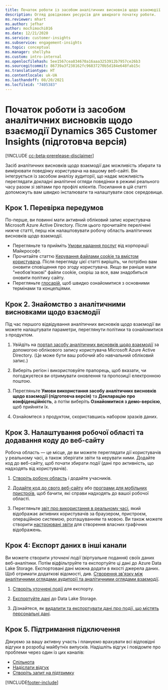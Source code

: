 ```yaml
---
title: Початок роботи із засобом аналітичних висновків щодо взаємодії
description: Огляд довідкових ресурсів для швидкого початку роботи.
ms.reviewer: mhart
ms.author: jefhar
author: mochimochi016
ms.date: 12/21/2020
ms.service: customer-insights
ms.subservice: engagement-insights
ms.topic: conceptual
ms.manager: shellyha
ms.custom: intro-internal
ms.openlocfilehash: 5ee1567cea834670a16aaa3253912b7957ce26b3
ms.sourcegitcommit: 86739a3f238162fc96837270b5d184e648fab15c
ms.translationtype: HT
ms.contentlocale: uk-UA
ms.lasthandoff: 08/20/2021
ms.locfileid: "7405383"
---
```

# <a name="get-started-with-dynamics-365-customer-insights-engagement-insights-capability-public-preview"></a>Початок роботи із засобом аналітичних висновків щодо взаємодії Dynamics 365 Customer Insights (підготовча версія)

[!INCLUDE [cc-beta-prerelease-disclaimer](includes/cc-beta-prerelease-disclaimer.md)]

Засіб аналітичних висновків щодо взаємодії дає можливість збирати та вимірювати поведінку користувача на вашому веб-сайті. Він інтегрується із засобом аналізу аудиторії, що надає можливість переглядати докладні аналітичні огляди поведінки в режимі реального часу разом зі звітами про профілі клієнтів. Посилання в цій статті допоможуть вам швидко інсталювати та налаштувати своє середовище.

## <a name="step-1-review-prerequisites"></a>Крок 1. Перевірка передумов

По-перше, ви повинні мати активний обліковий запис користувача Microsoft Azure Active Directory. Після цього прочитайте перелічені нижче статті, перш ніж налаштовувати робочу область аналітичних висновків щодо взаємодії.

- Перегляньте та прийміть [Умови надання послуг](terms-of-service.md) від корпорації Майкрософт.  
- Прочитайте статтю [Керування файлами cookie та вмістом користувача](user-consent-storage.md). Після перегляду цієї статті вирішіть, чи потрібно вам оновити сповіщення про згоду користувача. Якщо ви раніше мали "необов’язкові" файли cookie, скоріш за все, вам знадобиться оновити політику сайту.
- Перегляньте [глосарій](glossary.md), щоб швидко ознайомитися з основними термінами та концепціями.

## <a name="step-2-explore-engagement-insights"></a>Крок 2. Знайомство з аналітичними висновками щодо взаємодії

Під час першого відвідування аналітичних висновків щодо взаємодії ви можете налаштувати параметри, переглянути політики та ознайомитися з продуктом.

1. Увійдіть на [портал засобу аналітичних висновків щодо взаємодії](https://pi.dynamics.com) за допомогою облікового запису користувача Microsoft Azure Active Directory. (Це може бути ваш робочий або навчальний обліковий запис.)

1. Виберіть регіон і використовуйте прапорець, щоб вказати, чи погоджуєтеся ви отримувати оновлення та пропозиції електронною поштою.

1. Перегляньте **Умови використання засобу аналітичних висновків щодо взаємодії (підготовча версія)** та **Декларацію про конфіденційність**, а потім виберіть **Ознайомитися з демо-версією**, щоб прийняти їх.

1. Ознайомтеся з продуктом, скориставшись набором зразків даних.

##  <a name="step-3-set-up-a-workspace-and-add-code-to-your-website"></a>Крок 3. Налаштування робочої області та додавання коду до веб-сайту

Робоча область — це місце, де ви можете переглядати дії користувачів у реальному часі, а також зберігати звіти та керувати ними. Додайте код до веб-сайту, щоб почати збирати *події* (дані про активність, що надходять від користувачів).

1. [Створіть робочу область](create-workspace.md) і додайте учасників.

1. [Додайте код до свого веб-сайту](instrument-website.md) або [програми для мобільних пристроїв](developer-resources.md#capture-events-from-mobile-apps), щоб бачити, які справи надходять до вашої робочої області.

1. Перегляньте [звіт про використання в реальному часі](view-reports.md), який відображає активних користувачів за браузером, пристроєм, операційною системою, розташуванням та мовою. Ви також можете створити [настроювані звіти](custom-reports.md) для створення власних графічних відображень.
    
## <a name="step-4-export-data-to-other-channels"></a>Крок 4: Експорт даних в інші канали

Ви можете створити *уточнені події* (віртуальне подання) своїх даних веб-аналітики. Потім відфільтруйте та експортуйте ці дані до Azure Data Lake Storage. Експортовані дані можна додати в якості джерела даних. Щоб отримати додаткові відомості, див. [Створення зв'язку між аналітичними оглядами аудиторії та аналітичними оглядами взаємодії](integrate-audience-insights-engagement-insights.md).

1. [Створіть уточнені події](refined-events.md) для експорту.

1. [Експортуйте дані](export-events.md) до Data Lake Storage.

1. Дізнайтеся, як [видалити та експортувати дані про події, що містять персональні дані](delete-export-personal-data.md).
 
## <a name="step-5-stay-connected"></a>Крок 5. Підтримання підключення

Дякуємо за вашу активну участь і плануємо врахувати всі відповідні відгуки в розробці майбутніх випусків. Надішліть відгук і повідомте про проблеми через один із цих каналів:
- [Спільнота](https://go.microsoft.com/fwlink/?linkid=2141648)
- [Надіслати відгук](https://go.microsoft.com/fwlink/?linkid=2143222)
- [Створіть запит на підтримку](https://go.microsoft.com/fwlink/?linkid=2145734) 


[!INCLUDE[footer-include](../includes/footer-banner.md)]
